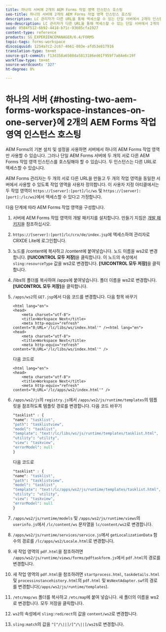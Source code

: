 ```yaml
---
title: 하나의 서버에 2개의 AEM Forms 작업 영역 인스턴스 호스팅
seo-title: 하나의 서버에 2개의 AEM Forms 작업 영역 인스턴스 호스팅
description: LC 관리자가 다른 URL을 통해 액세스할 수 있는 단일 서버에서 2개의 인스턴스를 호스팅하도록 HTML WS를 사용자 정의할 수 있는 방법
seo-description: LC 관리자가 다른 URL을 통해 액세스할 수 있는 단일 서버에서 2개의 인스턴스를 호스팅하도록 HTML WS를 사용자 정의할 수 있는 방법
uuid: 0584f512-6b92-4418-b71c-93605cfa1927
content-type: reference
products: SG_EXPERIENCEMANAGER/6.4/FORMS
topic-tags: forms-workspace
discoiquuid: 1254a7c2-2c67-4661-803e-afd53e817916
translation-type: tm+mt
source-git-commit: f13d358a6508da5813186ed61f959f7a84e6c19f
workflow-type: tm+mt
source-wordcount: '327'
ht-degree: 0%

---
```



# 하나의 서버 {#hosting-two-aem-forms-workspace-instances-on-one-server}에 2개의 AEM Forms 작업 영역 인스턴스 호스팅

AEM Forms의 기본 설치 및 설정을 사용하면 서버에서 하나의 AEM Forms 작업 영역만 사용할 수 있습니다. 그러나 단일 AEM Forms 서버에 두 개의 서로 다른 AEM Forms 작업 영역 인스턴스를 호스팅해야 할 수 있습니다. 두 인스턴스는 다른 URL로 액세스할 수 있습니다.

AEM Forms 관리자는 두 개의 서로 다른 URL을 만들고 두 개의 작업 영역을 동일한 서버에서 사용할 수 있도록 작업 영역을 사용자 정의합니다. 이 사용자 지정 아티클에서는 두 작업 영역이 `https://[server]:[port]/lc/ws` 및 `https://[server]:[port]:/lc/ws2`에서 액세스할 수 있다고 가정합니다.

다음 단계에 따라 AEM Forms 작업 영역을 구성합니다.

1. 서버에 AEM Forms 작업 영역의 개발 패키지를 설치합니다. 만들기 지침은 [개발 패키지](/help/forms/using/introduction-customizing-html-workspace.md#p-crx-package-p)을 참조하십시오.
1. `https://[server]:[port]/lc/crx/de/index.jsp`에 액세스하여 관리자로 CRXDE Lite에 로그인합니다.
1. 노드를 /content에 복사하고 /content에 붙여넣습니다. 노드 이름을 ws2로 변경합니다. **[!UICONTROL 모두 저장]**&#x200B;을 클릭합니다. 이 노드의 속성에서 `sling:resourceType` 값을 ws2로 변경합니다. **[!UICONTROL 모두 저장]**&#x200B;을 클릭합니다.

1. /libs의 폴더를 복사하여 /apps에 붙여넣습니다. 폴더 이름을 ws2로 변경합니다. **[!UICONTROL 모두 저장]**&#x200B;을 클릭합니다.
1. `/apps/ws2`의 `GET.jsp`에서 다음 코드를 변경합니다. 다음 항목 바꾸기

   ```
   <html lang="en">
   <head>
       <meta charset="utf-8">
       <title>Workspace Next</title>
       <meta http-equiv="refresh" content="0;URL='/lc/libs/ws/index.html'" /><html lang="en">
   <head>
       <meta charset="utf-8">
       <title>Workspace Next</title>
       <meta http-equiv="refresh" content="0;URL='/lc/libs/ws/index.html'" />
   ```

   다음 코드로

   ```
   <html lang="en">
   <head>
       <meta charset="utf-8">
       <title>Workspace Next</title>
       <meta http-equiv="refresh" content="0;URL='/lc/apps/ws2/index.html'" />
   ```

1. `/apps/ws2/js`의 `registry.js`에서 `/apps/ws2/js/runtime/templates`의 템플릿을 참조하도록 템플릿 경로를 변경합니다. 다음 코드 바꾸기

   ```css
   "tasklist" : {
   "name": "tasklist",
   "path": "tasklistview",
   "model": "tasklist",
   "template": "text!/lc/libs/ws/js/runtime/templates/tasklist.html",
   "utility": "utility",
   "view": "taskview",
   "errorModel": null
   }
   ```

   다음 코드로

   ```css
   "tasklist" : {
   "name": "tasklist",
   "path": "tasklistview",
   "model": "tasklist",
   "template": "text!/lc/apps/ws2/js/runtime/templates/tasklist.html",
   "utility": "utility",
   "view": "taskview",
   "errorModel": null
   }
   ```

1. `/apps/ws2/js/runtime/models` 및 `/apps/ws2/js/runtime/views`의 `userinfo.js`에서 `/lc/content/ws` 문자열을 `lc/content/ws2`로 변경합니다.

1. `/apps/ws2/js/runtime/services/service.js`에서 `getLocalizationData` 함수의 경로를 `/lc/apps/ws2/Locale.html`로 변경합니다.

1. 새 작업 영역의 `pdf.html`을 참조하려면 `/apps/ws2/js/runtime/views/forms/pdftaskform.js`에서 `pdf.html`의 경로를 변경합니다.

1. 새 작업 영역의 `pdf.html`을 참조하려면 `startprocess.html`, `taskdetails.html` 및 `processinstancehistory.html`의 `pdf.html` 및 `WsNextAdapter.swf`의 경로를 변경합니다(`/apps/ws2/js/runtime/templates`).

1. `/etc/map/ws` 폴더를 복사하고 `/etc/map`에 붙여 넣습니다. 새 폴더의 이름을 ws2로 변경합니다. 모두 저장을 클릭합니다.

1. `ws2`의 속성에서 `sling:redirect`의 값을 `content/ws2`로 변경합니다.

1. `sling:match`의 값을 `^[^/\||]/[^/\||]/ws2$`로 변경합니다.
